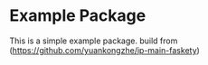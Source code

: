 # Example Package

This is a simple example package. 
build from (https://github.com/yuankongzhe/ip-main-faskety)
